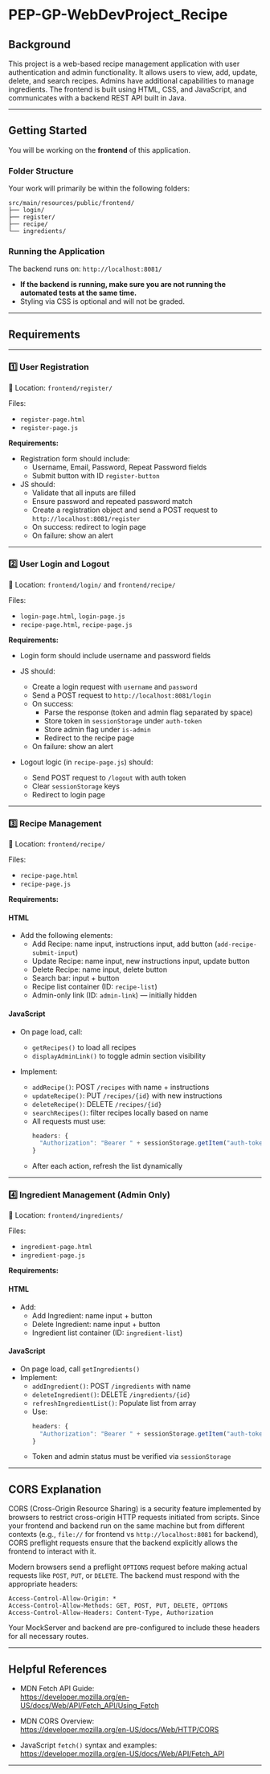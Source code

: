 # PEP-GP-WebDevProject_Recipe

## Background

This project is a web-based recipe management application with user authentication and admin functionality. It allows users to view, add, update, delete, and search recipes. Admins have additional capabilities to manage ingredients. The frontend is built using HTML, CSS, and JavaScript, and communicates with a backend REST API built in Java.

---

## Getting Started

You will be working on the **frontend** of this application.

### Folder Structure

Your work will primarily be within the following folders:

```
src/main/resources/public/frontend/
├── login/
├── register/
├── recipe/
└── ingredients/
```

### Running the Application

The backend runs on: `http://localhost:8081/`

- **If the backend is running, make sure you are not running the automated tests at the same time.**
- Styling via CSS is optional and will not be graded.

---

## Requirements

---

### 1️⃣ User Registration

📂 Location: `frontend/register/`

Files:

- `register-page.html`
- `register-page.js`

**Requirements:**

- Registration form should include:
  - Username, Email, Password, Repeat Password fields
  - Submit button with ID `register-button`
- JS should:
  - Validate that all inputs are filled
  - Ensure password and repeated password match
  - Create a registration object and send a POST request to `http://localhost:8081/register`
  - On success: redirect to login page
  - On failure: show an alert

---

### 2️⃣ User Login and Logout

📂 Location: `frontend/login/` and `frontend/recipe/`

Files:

- `login-page.html`, `login-page.js`
- `recipe-page.html`, `recipe-page.js`

**Requirements:**

- Login form should include username and password fields
- JS should:

  - Create a login request with `username` and `password`
  - Send a POST request to `http://localhost:8081/login`
  - On success:
    - Parse the response (token and admin flag separated by space)
    - Store token in `sessionStorage` under `auth-token`
    - Store admin flag under `is-admin`
    - Redirect to the recipe page
  - On failure: show an alert

- Logout logic (in `recipe-page.js`) should:
  - Send POST request to `/logout` with auth token
  - Clear `sessionStorage` keys
  - Redirect to login page

---

### 3️⃣ Recipe Management

📂 Location: `frontend/recipe/`

Files:

- `recipe-page.html`
- `recipe-page.js`

**Requirements:**

#### HTML

- Add the following elements:
  - Add Recipe: name input, instructions input, add button (`add-recipe-submit-input`)
  - Update Recipe: name input, new instructions input, update button
  - Delete Recipe: name input, delete button
  - Search bar: input + button
  - Recipe list container (ID: `recipe-list`)
  - Admin-only link (ID: `admin-link`) — initially hidden

#### JavaScript

- On page load, call:

  - `getRecipes()` to load all recipes
  - `displayAdminLink()` to toggle admin section visibility

- Implement:
  - `addRecipe()`: POST `/recipes` with name + instructions
  - `updateRecipe()`: PUT `/recipes/{id}` with new instructions
  - `deleteRecipe()`: DELETE `/recipes/{id}`
  - `searchRecipes()`: filter recipes locally based on name
  - All requests must use:
    ```javascript
    headers: {
      "Authorization": "Bearer " + sessionStorage.getItem("auth-token")
    }
    ```
  - After each action, refresh the list dynamically

---

### 4️⃣ Ingredient Management (Admin Only)

📂 Location: `frontend/ingredients/`

Files:

- `ingredient-page.html`
- `ingredient-page.js`

**Requirements:**

#### HTML

- Add:
  - Add Ingredient: name input + button
  - Delete Ingredient: name input + button
  - Ingredient list container (ID: `ingredient-list`)

#### JavaScript

- On page load, call `getIngredients()`
- Implement:
  - `addIngredient()`: POST `/ingredients` with name
  - `deleteIngredient()`: DELETE `/ingredients/{id}`
  - `refreshIngredientList()`: Populate list from array
  - Use:
    ```javascript
    headers: {
      "Authorization": "Bearer " + sessionStorage.getItem("auth-token")
    }
    ```
  - Token and admin status must be verified via `sessionStorage`

---

## CORS Explanation

CORS (Cross-Origin Resource Sharing) is a security feature implemented by browsers to restrict cross-origin HTTP requests initiated from scripts. Since your frontend and backend run on the same machine but from different contexts (e.g., `file://` for frontend vs `http://localhost:8081` for backend), CORS preflight requests ensure that the backend explicitly allows the frontend to interact with it.

Modern browsers send a preflight `OPTIONS` request before making actual requests like `POST`, `PUT`, or `DELETE`. The backend must respond with the appropriate headers:

```http
Access-Control-Allow-Origin: *
Access-Control-Allow-Methods: GET, POST, PUT, DELETE, OPTIONS
Access-Control-Allow-Headers: Content-Type, Authorization
```

Your MockServer and backend are pre-configured to include these headers for all necessary routes.

---

## Helpful References

- MDN Fetch API Guide:  
  https://developer.mozilla.org/en-US/docs/Web/API/Fetch_API/Using_Fetch

- MDN CORS Overview:  
  https://developer.mozilla.org/en-US/docs/Web/HTTP/CORS

- JavaScript `fetch()` syntax and examples:  
  https://developer.mozilla.org/en-US/docs/Web/API/Fetch_API

---
